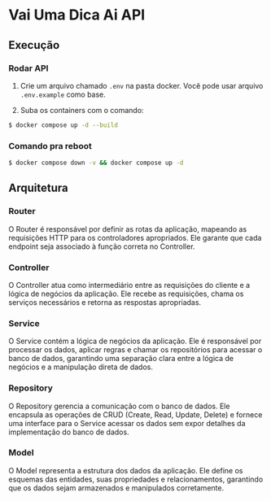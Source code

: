 # Vai Uma Dica Ai API

## Execução
### Rodar API
1. Crie um arquivo chamado `.env` na pasta docker. Você pode usar arquivo
   `.env.example` como base.

2. Suba os containers com o comando:
```sh
$ docker compose up -d --build
```

### Comando pra reboot
```sh
$ docker compose down -v && docker compose up -d
```


## Arquitetura

### Router

O Router é responsável por definir as rotas da aplicação, mapeando as requisições HTTP para os controladores apropriados. Ele garante que cada endpoint seja associado à função correta no Controller.

### Controller

O Controller atua como intermediário entre as requisições do cliente e a lógica de negócios da aplicação. Ele recebe as requisições, chama os serviços necessários e retorna as respostas apropriadas.

### Service

O Service contém a lógica de negócios da aplicação. Ele é responsável por processar os dados, aplicar regras e chamar os repositórios para acessar o banco de dados, garantindo uma separação clara entre a lógica de negócios e a manipulação direta de dados.

### Repository
   
O Repository gerencia a comunicação com o banco de dados. Ele encapsula as operações de CRUD (Create, Read, Update, Delete) e fornece uma interface para o Service acessar os dados sem expor detalhes da implementação do banco de dados.

### Model

O Model representa a estrutura dos dados da aplicação. Ele define os esquemas das entidades, suas propriedades e relacionamentos, garantindo que os dados sejam armazenados e manipulados corretamente.


